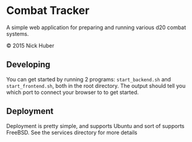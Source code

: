 Combat Tracker
==============

A simple web application for preparing and running various d20 combat systems.

© 2015 Nick Huber


Developing
----------
You can get started by running 2 programs: `start_backend.sh` and `start_frontend.sh`, both in the root directory.
The output should tell you which port to connect your browser to to get started.

Deployment
----------
Deployment is pretty simple, and supports Ubuntu and sort of supports FreeBSD. See the services directory for more details
